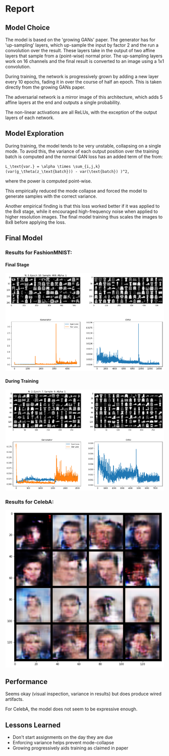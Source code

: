 # Report

## Model Choice
The model is based on the 'growing GANs' paper. The generator
has for 'up-sampling' layers, which up-sample the input by factor
2 and the run a convolution over the result. These layers take in
the output of two affine layers that sample from a (point-wise)
normal prior. The up-sampling layers work on 16 channels and the final
result is converted to an image using a 1x1 convolution.

During training, the network is progressively grown by adding a new
layer every 10 epochs, fading it in over the course of half an epoch.
This is taken directly from the growing GANs paper.

The adversarial network is a mirror image of this architecture, which
adds 5 affine layers at the end and outputs a single probability.

The non-linear activations are all ReLUs, with the exception of the
output layers of each network.

## Model Exploration
During training, the model tends to be very unstable, collapsing on
a single mode. To avoid this, the variance of each output position over
the training batch is computed and the normal GAN loss has an added term
of the from:

    L_\text{var.} = \alpha \times \sum_{i,j,k} (var(g_\theta(z_\text{batch})) - var(\text{batch}) )^2,

where the power is computed point-wise.

This empirically reduced the mode collapse and forced the model to generate
samples with the correct variance.

Another empirical finding is that this loss worked better if it was applied
to the 8x8 stage, while it encouraged high-frequency noise when applied to
higher resolution images. The final model training thus scales the images to
8x8 before applying the loss.

## Final Model

### Results for FashionMNIST:

#### Final Stage
![Final stage](./gan_1.png)

#### During Training
![During training](./gan_2.png)

### Results for CelebA:

![Final 32x32](./gan_3.png)

## Performance

Seems okay (visual inspection, variance in results) but does
produce wired artifacts.

For CelebA, the model does not seem to be expressive enough.

## Lessons Learned

- Don't start assignments on the day they are due
- Enforcing variance helps prevent mode-collapse
- Growing progressively aids training as claimed in paper
